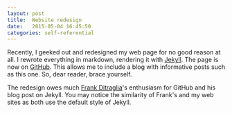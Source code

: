 ```yaml
---
layout: post
title:  Website redesign
date:   2015-05-04 16:45:50
categories: self-referential
---
```


Recently, I geeked out and redesigned my web page for no good reason at all. I rewrote everything in markdown, rendering it with [Jekyll](http://www.jekyllrb.com). The page is now on [GitHub](http://www.github.com). This allows me to include a blog with informative posts such as this one. So, dear reader, brace yourself.

The redesign owes much [Frank Ditraglia](http://ditraglia.com)'s enthusiasm for GitHub and his blog post on Jekyll. You may notice the similarity of Frank's and my web sites as both use the default style of Jekyll.  